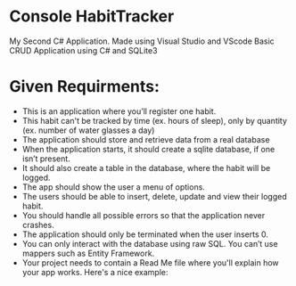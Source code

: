 # Console HabitTracker
  My Second C# Application. Made using Visual Studio and VScode
  Basic CRUD Application using C# and SQLite3
# Given Requirments:
  * This is an application where you’ll register one habit.
  * This habit can't be tracked by time (ex. hours of sleep), only by quantity (ex. number of water glasses a day)
  * The application should store and retrieve data from a real database
  * When the application starts, it should create a sqlite database, if one isn’t present.
  * It should also create a table in the database, where the habit will be logged.
  * The app should show the user a menu of options.
  * The users should be able to insert, delete, update and view their logged habit.
  * You should handle all possible errors so that the application never crashes.
  * The application should only be terminated when the user inserts 0.
  * You can only interact with the database using raw SQL. You can’t use mappers such as Entity Framework.
  * Your project needs to contain a Read Me file where you'll explain how your app works. Here's a nice example:
